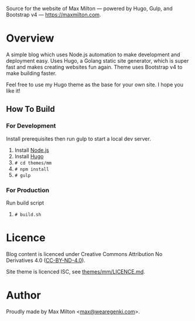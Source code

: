 Source for the website of Max Milton &mdash; powered by Hugo, Gulp, and Bootstrap v4 &mdash; <https://maxmilton.com>.

# Overview

A simple blog which uses Node.js automation to make development and deployment easy. Uses Hugo, a Golang static site generator, which is super fast and makes creating websites fun again. Theme uses Bootstrap v4 to make building faster.

Feel free to use my Hugo theme as the base for your own site. I hope you like it!

## How To Build

### For Development

Install prerequisites then run gulp to start a local dev server.

1. Install [Node.js](https://nodejs.org)
2. Install [Hugo](https://github.com/spf13/hugo/releases)
2. `# cd themes/mm`
2. `# npm install`
3. `# gulp`

### For Production

Run build script

1. `# build.sh`

# Licence

Blog content is licenced under Creative Commons Attribution No Derivatives 4.0 ([CC-BY-ND-4.0](http://creativecommons.org/licenses/by-nd/4.0/legalcode)).

Site theme is licenced ISC, see [themes/mm/LICENCE.md](https://github.com/MaxMilton/MaxMilton.com/blob/master/themes/mm/LICENSE.md).

# Author

Proudly made by Max Milton &lt;<max@wearegenki.com>&gt;.
